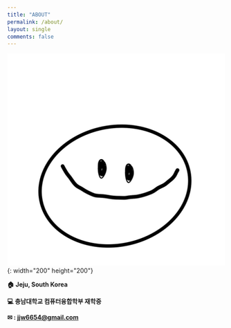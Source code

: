 ```yaml
---
title: "ABOUT"
permalink: /about/
layout: single
comments: false
---
```


![ABOUT_IMAGE](/assets/images/avatar.png){: width="200" height="200"}


**🏠 Jeju, South Korea**

**💻 충남대학교 컴퓨터융합학부 재학중**

**✉ : jjw6654@gmail.com**

